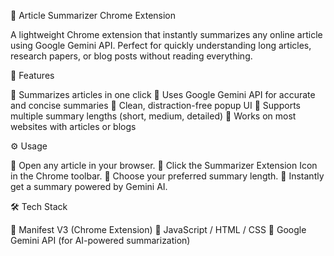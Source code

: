 📰 Article Summarizer Chrome Extension

A lightweight Chrome extension that instantly summarizes any online article using Google Gemini API. Perfect for quickly understanding long articles, research papers, or blog posts without reading everything.

🚀 Features

🔹 Summarizes articles in one click
🔹 Uses Google Gemini API for accurate and concise summaries
🔹 Clean, distraction-free popup UI
🔹 Supports multiple summary lengths (short, medium, detailed)
🔹 Works on most websites with articles or blogs

⚙️ Usage

🔹 Open any article in your browser.
🔹 Click the Summarizer Extension Icon in the Chrome toolbar.
🔹 Choose your preferred summary length.
🔹 Instantly get a summary powered by Gemini AI.

🛠️ Tech Stack

🔹 Manifest V3 (Chrome Extension)
🔹 JavaScript / HTML / CSS
🔹 Google Gemini API (for AI-powered summarization)

